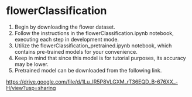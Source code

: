 # flowerClassification

1. Begin by downloading the flower dataset.
2. Follow the instructions in the flowerClassification.ipynb notebook, executing each step in development mode.
3. Utilize the flowerClassification_pretrained.ipynb notebook, which contains pre-trained models for your convenience.
4. Keep in mind that since this model is for tutorial purposes, its accuracy may be lower.
5. Pretrained model can be downloaded from the following link.

https://drive.google.com/file/d/1Lu_IR5P8VLGXM_rT36EQD_B-676XX_-H/view?usp=sharing
